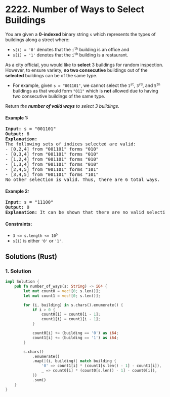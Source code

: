 # 2222. Number of Ways to Select Buildings
You are given a **0-indexed** binary string `s` which represents the types of buildings along a street where:

* `s[i] = '0'` denotes that the <code>i<sup>th</sup></code> building is an office and
* `s[i] = '1'` denotes that the <code>i<sup>th</sup></code> building is a restaurant.

As a city official, you would like to **select** 3 buildings for random inspection. However, to ensure variety, **no two consecutive** buildings out of the **selected** buildings can be of the same type.

* For example, given `s = "001101"`, we cannot select the <code>1<sup>st</sup></code>, <code>3<sup>rd</sup></code>, and <code>5<sup>th</sup></code> buildings as that would form `"011"` which is **not** allowed due to having two consecutive buildings of the same type.

Return *the **number of valid ways** to select 3 buildings*.

#### Example 1:
<pre>
<strong>Input:</strong> s = "001101"
<strong>Output:</strong> 6
<strong>Explanation:</strong>
The following sets of indices selected are valid:
- [0,2,4] from "001101" forms "010"
- [0,3,4] from "001101" forms "010"
- [1,2,4] from "001101" forms "010"
- [1,3,4] from "001101" forms "010"
- [2,4,5] from "001101" forms "101"
- [3,4,5] from "001101" forms "101"
No other selection is valid. Thus, there are 6 total ways.
</pre>

#### Example 2:
<pre>
<strong>Input:</strong> s = "11100"
<strong>Output:</strong> 0
<strong>Explanation:</strong> It can be shown that there are no valid selections.
</pre>

#### Constraints:
* <code>3 <= s.length <= 10<sup>5</sup></code>
* `s[i]` is either `'0'` or `'1'`.

## Solutions (Rust)

### 1. Solution
```Rust
impl Solution {
    pub fn number_of_ways(s: String) -> i64 {
        let mut count0 = vec![0; s.len()];
        let mut count1 = vec![0; s.len()];

        for (i, building) in s.chars().enumerate() {
            if i > 0 {
                count0[i] = count0[i - 1];
                count1[i] = count1[i - 1];
            }

            count0[i] += (building == '0') as i64;
            count1[i] += (building == '1') as i64;
        }

        s.chars()
            .enumerate()
            .map(|(i, building)| match building {
                '0' => count1[i] * (count1[s.len() - 1] - count1[i]),
                _ => count0[i] * (count0[s.len() - 1] - count0[i]),
            })
            .sum()
    }
}
```
